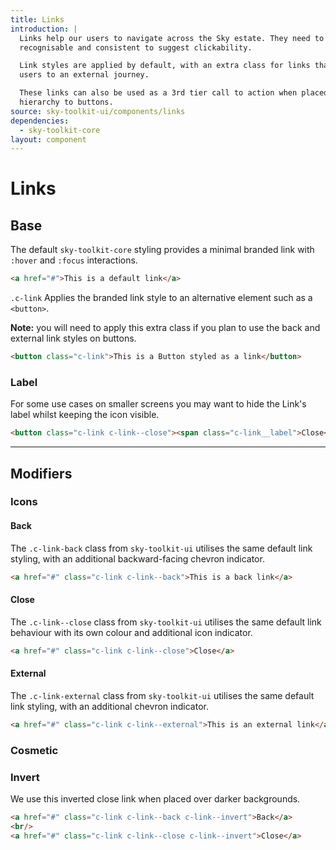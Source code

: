 ```yaml
---
title: Links
introduction: |
  Links help our users to navigate across the Sky estate. They need to be
  recognisable and consistent to suggest clickability.

  Link styles are applied by default, with an extra class for links that take
  users to an external journey.

  These links can also be used as a 3rd tier call to action when placed in
  hierarchy to buttons.
source: sky-toolkit-ui/components/links
dependencies:
  - sky-toolkit-core
layout: component
---
```


# Links

## Base

The default `sky-toolkit-core` styling provides a minimal branded link with
`:hover` and `:focus` interactions.

```html
<a href="#">This is a default link</a>
```

`.c-link` Applies the branded link style to an alternative element such as a
`<button>`.

**Note:** you will need to apply this extra class if you plan to use the back
and external link styles on buttons.  

```html
<button class="c-link">This is a Button styled as a link</button>
```

### Label

For some use cases on smaller screens you may want to hide the Link's label
whilst keeping the icon visible.

```html
<button class="c-link c-link--close"><span class="c-link__label">Close</span></button>
```

---

## Modifiers

### Icons

#### Back

The `.c-link-back` class from `sky-toolkit-ui` utilises the same default
link styling, with an additional backward-facing chevron indicator.

```html
<a href="#" class="c-link c-link--back">This is a back link</a>
```

#### Close

The `.c-link--close` class from `sky-toolkit-ui` utilises the same default
link behaviour with its own colour and additional icon indicator.

```html
<a href="#" class="c-link c-link--close">Close</a>
```

#### External

The `.c-link-external` class from `sky-toolkit-ui` utilises the same default
link styling, with an additional chevron indicator.

```html
<a href="#" class="c-link c-link--external">This is an external link</a>
```

### Cosmetic

### Invert

We use this inverted close link when placed over darker backgrounds.

```html { "theme": "dark" }
<a href="#" class="c-link c-link--back c-link--invert">Back</a>
<br/>
<a href="#" class="c-link c-link--close c-link--invert">Close</a>
```
